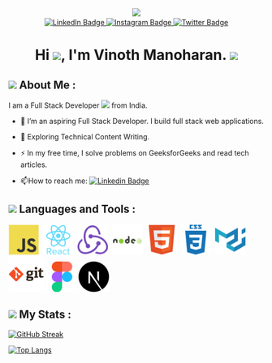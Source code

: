 <div id="header" align="center">
  <img src="https://media.giphy.com/media/qgQUggAC3Pfv687qPC/giphy.gif" width="300"/>
</div>

<div id="badges" align="center">
  <a href="www.linkedin.com/in/vinoth-manoharan-7437b1a3">
    <img src="https://img.shields.io/badge/LinkedIn-blue?style=for-the-badge&logo=linkedin&logoColor=white" alt="LinkedIn Badge"/>
  </a>
  <a href="https://www.instagram.com/vino_codes/">
    <img src="https://img.shields.io/badge/Instagram-E4405F?style=for-the-badge&logo=instagram&logoColor=white" alt="Instagram Badge"/>
  </a>
  <a href="your-twitter-URL">
    <img src="https://img.shields.io/badge/Twitter-blue?style=for-the-badge&logo=twitter&logoColor=white" alt="Twitter Badge"/>
  </a>
</div>

<h1 align="center">
  Hi <img src="https://cdn-0.emojis.wiki/wp-content/uploads/2020/12/smiling-face-with-sunglasses-1.gif" width="35px"/>, I'm Vinoth Manoharan.
  <img src="https://media.giphy.com/media/hvRJCLFzcasrR4ia7z/giphy.gif" width="30px"/>
</h1>



<h2><img src="https://cdn-0.emojis.wiki/wp-content/uploads/2021/09/Technologist.gif" width="35px"/> About Me :</h2>

I am a Full Stack Developer <img src="https://media.giphy.com/media/WUlplcMpOCEmTGBtBW/giphy.gif" width="30"> from India.

- :telescope: I’m an aspiring Full Stack Developer. I build full stack web applications.

- :seedling: Exploring Technical Content Writing.

- :zap: In my free time, I solve problems on GeeksforGeeks and read tech articles.

- :mailbox:How to reach me: [![Linkedin Badge](https://img.shields.io/badge/-Vinoth_Manoharan-blue?style=flat&logo=Linkedin&logoColor=white)](www.linkedin.com/in/vinoth-manoharan-7437b1a3)



<h2><img src="https://cdn-0.emojis.wiki/wp-content/uploads/2020/12/mechanical-arm.gif" width="35px"/> Languages and Tools :</h2>

<div>
  <img src="https://github.com/devicons/devicon/blob/master/icons/javascript/javascript-original.svg" title="javascript" alt="javascript" width="60" height="60"/>&nbsp;
  <img src="https://github.com/devicons/devicon/blob/master/icons/react/react-original-wordmark.svg" title="React" alt="React" width="60" height="60"/>&nbsp;
  <img src="https://github.com/devicons/devicon/blob/master/icons/redux/redux-original.svg" title="Redux" alt="Redux " width="60" height="60"/>&nbsp;
  <img src="https://github.com/devicons/devicon/blob/master/icons/nodejs/nodejs-original-wordmark.svg" title="NodeJS" alt="NodeJS" width="60" height="60"/>&nbsp;
  <img src="https://github.com/devicons/devicon/blob/master/icons/html5/html5-original.svg" title="HTML5" alt="HTML" width="60" height="60"/>&nbsp;
  <img src="https://github.com/devicons/devicon/blob/master/icons/css3/css3-plain-wordmark.svg"  title="CSS3" alt="CSS" width="60" height="60"/>&nbsp;
  <img src="https://github.com/devicons/devicon/blob/master/icons/materialui/materialui-original.svg" title="Material UI" alt="Material UI" width="60" height="60"/>&nbsp;
 <img src="https://github.com/devicons/devicon/blob/master/icons/git/git-original-wordmark.svg" title="Git" **alt="Git" width="70" height="70"/>
 <img src="https://github.com/devicons/devicon/blob/master/icons/figma/figma-original.svg" title="Git" **alt="figma" width="60" height="60"/>
 <img src="https://github.com/devicons/devicon/blob/master/icons/nextjs/nextjs-original.svg" title="Git" **alt="nextjs" width="60" height="60"/>
 </div>
 
 

<h2><img src="https://cdn-0.emojis.wiki/wp-content/uploads/2020/12/fire-1.gif" width="35px"/> My Stats :</h2>

[![GitHub Streak](http://github-readme-streak-stats.herokuapp.com?user=vino00619&theme=dark&hide_border=true)](https://git.io/streak-stats)

[![Top Langs](https://github-readme-stats.vercel.app/api/top-langs/?username=vino00619&layout=compact&theme=vision-friendly-dark&hide_border=true)](https://github.com/vino00619/github-readme-stats)
